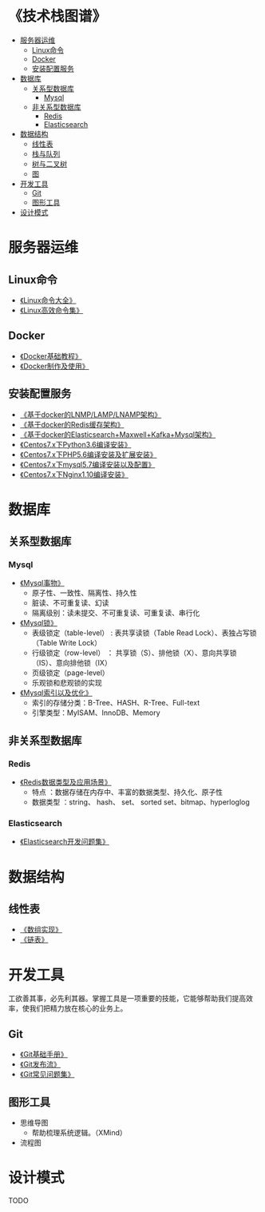 
<h1>《技术栈图谱》</h1>

* [服务器运维](https://github.com/stoneynn/technology-stack/blob/master/README.md#服务器运维)
	* [Linux命令](https://github.com/stoneynn/technology-stack/blob/master/README.md#linux命令)
	* [Docker](https://github.com/stoneynn/technology-stack/blob/master/README.md#docker)
	* [安装配置服务](https://github.com/stoneynn/technology-stack/blob/master/README.md#安装配置服务)
* [数据库](https://github.com/stoneynn/technology-stack/blob/master/README.md#数据库)
	* [关系型数据库](https://github.com/stoneynn/technology-stack/blob/master/README.md#关系型数据库)
		* [Mysql](https://github.com/stoneynn/technology-stack/blob/master/README.md#mysql)
	* [非关系型数据库](https://github.com/stoneynn/technology-stack/blob/master/README.md#非关系型数据库)
		* [Redis](https://github.com/stoneynn/technology-stack/blob/master/README.md#redis)
		* [Elasticsearch](https://github.com/stoneynn/technology-stack/blob/master/README.md#elasticsearch)
* [数据结构](https://github.com/stoneynn/technology-stack/blob/master/README.md#数据结构)
	* [线性表](https://github.com/stoneynn/technology-stack/blob/master/README.md#线性表)
	* [栈与队列](https://github.com/stoneynn/technology-stack/blob/master/README.md#栈与队列)
	* [树与二叉树](https://github.com/stoneynn/technology-stack/blob/master/README.md#树与二叉树)
	* [图](https://github.com/stoneynn/technology-stack/blob/master/README.md#图)
* [开发工具](https://github.com/stoneynn/technology-stack/blob/master/README.md#开发工具)
	* [Git](https://github.com/stoneynn/technology-stack/blob/master/README.md#git)
	* [图形工具](https://github.com/stoneynn/technology-stack/blob/master/README.md#图形工具)
* [设计模式](https://github.com/stoneynn/technology-stack/blob/master/README.md#设计模式)


# 服务器运维

## Linux命令
* [《Linux命令大全》](http://www.runoob.com/linux/linux-command-manual.html)
* [《Linux高效命令集》](https://github.com/stoneynn/technology-stack/wiki/Linux%E9%AB%98%E6%95%88%E5%91%BD%E4%BB%A4%E9%9B%86)

## Docker
* [《Docker基础教程》](http://www.runoob.com/docker/docker-tutorial.html)
* [《Docker制作及使用》](https://github.com/stoneynn/technology-stack/wiki/Docker%E5%88%B6%E4%BD%9C%E5%8F%8A%E4%BD%BF%E7%94%A8)

## 安装配置服务
* [《基于docker的LNMP/LAMP/LNAMP架构》](https://github.com/stoneynn/technology-stack/wiki/%E5%9F%BA%E4%BA%8Edocker%E7%9A%84LNMP-LAMP-LNAMP%E6%9E%B6%E6%9E%84)
* [《基于docker的Redis缓存架构》](https://github.com/stoneynn/technology-stack/wiki/%E5%9F%BA%E4%BA%8Edocker%E7%9A%84Redis%E7%BC%93%E5%AD%98%E6%9E%B6%E6%9E%84)
* [《基于docker的Elasticsearch+Maxwell+Kafka+Mysql架构》](https://github.com/stoneynn/technology-stack/wiki/%E5%9F%BA%E4%BA%8Edocker%E7%9A%84Elasticsearch-Maxwell-Kafka-Mysql%E6%9E%B6%E6%9E%84)
* [《Centos7.x下Python3.6编译安装》](https://github.com/stoneynn/technology-stack/wiki/Centos7.x%E4%B8%8BPython3.6%E7%BC%96%E8%AF%91%E5%AE%89%E8%A3%85)
* [《Centos7.x下PHP5.6编译安装及扩展安装》](https://github.com/stoneynn/technology-stack/wiki/Centos7.x%E4%B8%8BPHP5.6%E7%BC%96%E8%AF%91%E5%AE%89%E8%A3%85%E5%8F%8A%E6%89%A9%E5%B1%95%E5%AE%89%E8%A3%85)
* [《Centos7.x下mysql5.7编译安装以及配置》](https://github.com/stoneynn/technology-stack/wiki/Centos7.x%E4%B8%8Bmysql5.7%E7%BC%96%E8%AF%91%E5%AE%89%E8%A3%85%E4%BB%A5%E5%8F%8A%E9%85%8D%E7%BD%AE)
* [《Centos7.x下Nginx1.10编译安装》](https://github.com/stoneynn/technology-stack/wiki/Centos7.x%E4%B8%8BNginx1.10%E7%BC%96%E8%AF%91%E5%AE%89%E8%A3%85)

# 数据库

## 关系型数据库

### Mysql
* [《Mysql事物》](https://github.com/stoneynn/technology-stack/wiki/Mysql%E4%BA%8B%E5%8A%A1)
	* 原子性、一致性、隔离性、持久性
	* 脏读、不可重复读、幻读
	* 隔离级别：读未提交、不可重复读、可重复读、串行化
* [《Mysql锁》](https://github.com/stoneynn/technology-stack/wiki/Mysql%E9%94%81)
	* 表级锁定（table-level） : 表共享读锁（Table Read Lock）、表独占写锁（Table Write Lock）
	* 行级锁定（row-level） ： 共享锁（S）、排他锁（X）、意向共享锁（IS）、意向排他锁（IX）
	* 页级锁定（page-level）
	* 乐观锁和悲观锁的实现
* [《Mysql索引以及优化》](https://github.com/stoneynn/technology-stack/wiki/Mysql%E7%B4%A2%E5%BC%95%E4%BB%A5%E5%8F%8A%E4%BC%98%E5%8C%96)
	* 索引的存储分类：B-Tree、HASH、R-Tree、Full-text
	* 引擎类型：MyISAM、InnoDB、Memory
	
## 非关系型数据库

### Redis
* [《Redis数据类型及应用场景》](https://github.com/stoneynn/technology-stack/wiki/Redis%E6%95%B0%E6%8D%AE%E7%B1%BB%E5%9E%8B%E5%8F%8A%E5%BA%94%E7%94%A8%E5%9C%BA%E6%99%AF)
	* 特点 ：数据存储在内存中、丰富的数据类型、持久化、原子性
	* 数据类型 ：string、 hash、 set、 sorted set、bitmap、hyperloglog

### Elasticsearch
* [《Elasticsearch开发问题集》](https://github.com/stoneynn/technology-stack/wiki/Elasticsearch%E5%BC%80%E5%8F%91%E9%97%AE%E9%A2%98%E9%9B%86)

# 数据结构

## 线性表
* [《数组实现》]()
* [《链表》]()

# 开发工具
工欲善其事，必先利其器。掌握工具是一项重要的技能，它能够帮助我们提高效率，使我们把精力放在核心的业务上。

## Git

* [《Git基础手册》](https://git-scm.com/docs)
* [《Git发布流》](https://github.com/stoneynn/technology-stack/wiki/Git%E5%8F%91%E5%B8%83%E6%B5%81)
* [《Git常见问题集》](https://github.com/stoneynn/technology-stack/wiki/Git%E5%B8%B8%E8%A7%81%E9%97%AE%E9%A2%98%E9%9B%86)

## 图形工具

* 思维导图
	* 帮助梳理系统逻辑。（XMind）
* 流程图

# 设计模式
TODO
